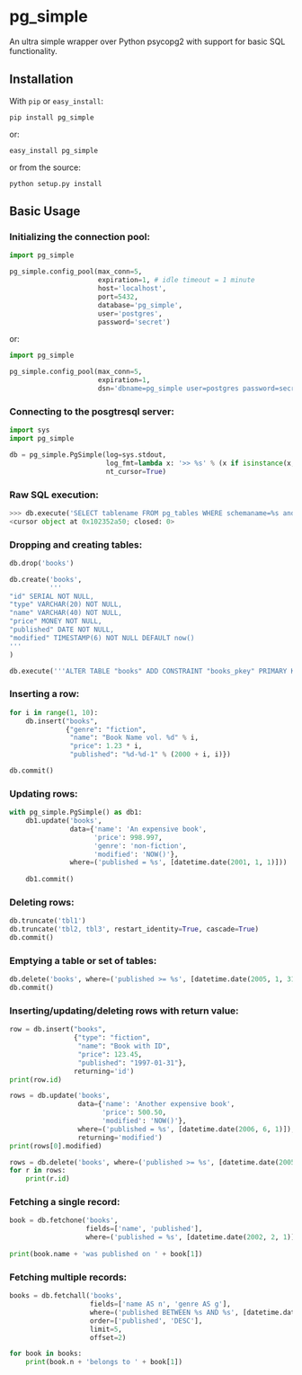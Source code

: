# pg_simple

An ultra simple wrapper over Python psycopg2 with support for basic SQL functionality.

## Installation

With `pip` or `easy_install`:

```pip install pg_simple```

or:

```easy_install pg_simple```

or from the source:

```python setup.py install```

## Basic Usage

### Initializing the connection pool:

```python
import pg_simple

pg_simple.config_pool(max_conn=5,
                      expiration=1, # idle timeout = 1 minute
                      host='localhost',
                      port=5432,
                      database='pg_simple',
                      user='postgres',
                      password='secret')
```
or:

```python
import pg_simple

pg_simple.config_pool(max_conn=5,
                      expiration=1,
                      dsn='dbname=pg_simple user=postgres password=secret')

```

### Connecting to the posgtresql server:

```python
import sys
import pg_simple

db = pg_simple.PgSimple(log=sys.stdout,
                        log_fmt=lambda x: '>> %s' % (x if isinstance(x, str) else x.query),
                        nt_cursor=True)
```

### Raw SQL execution:

```python
>>> db.execute('SELECT tablename FROM pg_tables WHERE schemaname=%s and tablename=%s', ['public', 'books'])
<cursor object at 0x102352a50; closed: 0>
```

### Dropping and creating tables:

```python
db.drop('books')

db.create('books',
          '''
"id" SERIAL NOT NULL,
"type" VARCHAR(20) NOT NULL,
"name" VARCHAR(40) NOT NULL,
"price" MONEY NOT NULL,
"published" DATE NOT NULL,
"modified" TIMESTAMP(6) NOT NULL DEFAULT now()
'''
)

db.execute('''ALTER TABLE "books" ADD CONSTRAINT "books_pkey" PRIMARY KEY ("id")''')

```

### Inserting a row:

```python
for i in range(1, 10):
    db.insert("books",
              {"genre": "fiction",
               "name": "Book Name vol. %d" % i,
               "price": 1.23 * i,
               "published": "%d-%d-1" % (2000 + i, i)})

db.commit()
```

### Updating rows:

```python
with pg_simple.PgSimple() as db1:
    db1.update('books',
               data={'name': 'An expensive book',
                     'price': 998.997,
                     'genre': 'non-fiction',
                     'modified': 'NOW()'},
               where=('published = %s', [datetime.date(2001, 1, 1)]))
               
    db1.commit()
```

### Deleting rows:

```python
db.truncate('tbl1')
db.truncate('tbl2, tbl3', restart_identity=True, cascade=True)
db.commit()
```

### Emptying a table or set of tables:

```python
db.delete('books', where=('published >= %s', [datetime.date(2005, 1, 31)]))
db.commit()
```

### Inserting/updating/deleting rows with return value:

```python
row = db.insert("books",
                {"type": "fiction",
                 "name": "Book with ID",
                 "price": 123.45,
                 "published": "1997-01-31"},
                returning='id')
print(row.id)

rows = db.update('books',
                 data={'name': 'Another expensive book',
                       'price': 500.50,
                       'modified': 'NOW()'},
                 where=('published = %s', [datetime.date(2006, 6, 1)]),
                 returning='modified')
print(rows[0].modified)

rows = db.delete('books', where=('published >= %s', [datetime.date(2005, 1, 31)]), returning='id')
for r in rows:
    print(r.id)
```

### Fetching a single record:

```python
book = db.fetchone('books', 
                   fields=['name', 'published'], 
                   where=('published = %s', [datetime.date(2002, 2, 1)]))
                   
print(book.name + 'was published on ' + book[1])
```

### Fetching multiple records:

```python
books = db.fetchall('books',
                    fields=['name AS n', 'genre AS g'],
                    where=('published BETWEEN %s AND %s', [datetime.date(2005, 2, 1), datetime.date(2009, 2, 1)]),
                    order=['published', 'DESC'], 
                    limit=5, 
                    offset=2)

for book in books:
    print(book.n + 'belongs to ' + book[1])
```